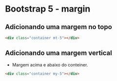 # Bootstrap 5 - margin

## Adicionando uma margem no topo

~~~html
<div class="container mt-5"></div>
~~~

## Adicionando uma margem vertical

- Margem acima e abaixo do conteiner.

~~~html
<div class="container my-5"></div>
~~~
